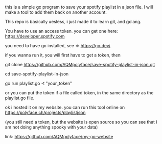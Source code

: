 this is a simple go program to save your spotify playlist in a json file. I will make a tool to add them back on another account.

This repo is basically uesless, i just made it to learn git, and golang.

You have to use an access token. you can get one here: https://developer.spotify.com

you need to have go installed, see => https://go.dev/

if you wanna run it, you will first have to get a token, then

git clone https://github.com/AQMpolyface/save-spotify-playlist-in-json.git

cd save-spotify-playlist-in-json

go run playlist.go -t "your_token"

or you can put the token if a file called token, in the same directory as the playlist.go file.

ok i hosted it on my website. you can run this tool online on https://polyface.ch/projects/playlistjson

(you still need a token, but the website is open source so you can see that i am not doing anything spooky with your data)

link: https://github.com/AQMpolyface/my-go-website
